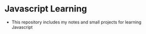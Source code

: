 # Javascript Learning

- This repository includes my notes and small projects for learning Javascript
